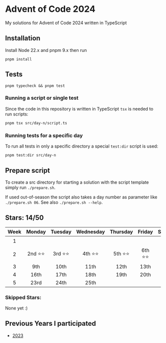 # Advent of Code 2024

My solutions for Advent of Code 2024 written in TypeScript

## Installation

Install Node 22.x and pnpm 9.x then run

```shell
pnpm install
```

## Tests

```shell
pnpm typecheck && pnpm test
```

### Running a script or single test

Since the code in this repository is written in TypeScript `tsx` is needed to run scripts:

```shell
pnpm tsx src/day-n/script.ts
```

### Running tests for a specific day

To run all tests in only a specific directory a special `test:dir` script is used:

```shell
pnpm test:dir src/day-n
```

## Prepare script

To create a src directory for starting a solution with the script template simply run `./prepare.sh`.

If used out-of-season the script also takes a day number as parameter like `./prepare.sh 06`. See also `./prepare.sh --help`.

## Stars: 14/50

| Week |  Monday  | Tuesday  | Wednesday | Thursday |  Friday  | Saturday |  Sunday  |
| :--: | :------: | :------: | :-------: | :------: | :------: | :------: | :------: |
|  1   |          |          |           |          |          |          | 1st ⭐⭐ |
|  2   | 2nd ⭐⭐ | 3rd ⭐⭐ | 4th ⭐⭐  | 5th ⭐⭐ | 6th ⭐⭐ | 7th ⭐⭐ |   8th    |
|  3   |   9th    |   10th   |   11th    |   12th   |   13th   |   14th   |   15th   |
|  4   |   16th   |   17th   |   18th    |   19th   |   20th   |   21st   |   22nd   |
|  5   |   23rd   |   24th   |   25th    |

### Skipped Stars:

None yet :)

<!---
<details>
<summary><b>Day X Part Y</b></summary>
<p>This is a description of what problem I had solving this puzzle</p>
</details>
-->

## Previous Years I participated

- [2023](https://github.com/mitsunee/advent-of-code-2023)
